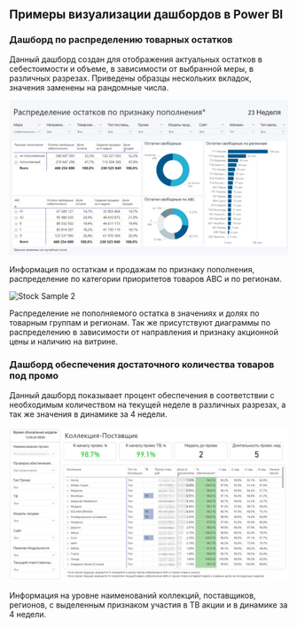 ## Примеры визуализации дашбордов в Power BI
### Дашборд по распределению товарных остатков

Данный дашборд создан для отображения актуальных остатков в себестоимости и объеме, в зависимости от выбранной меры, в различных разрезах. Приведены образцы нескольких вкладок, значения заменены на рандомные числа. 

![Stock Sample 1](https://github.com/IgorGoltsov/portfolio/blob/main/Dashboard%20samples/stock%20sample%201.png)

Информация по остаткам и продажам по признаку пополнения, распределение по категории приоритетов товаров АВС и по регионам. 

![Stock Sample 2]([https://github.com/IgorGoltsov/portfolio/blob/main/Dashboard%20samples/Promo%20Sample.png](https://github.com/IgorGoltsov/portfolio/blob/main/Dashboard%20samples/%20stock%20sample%202.png))

Распределение не пополняемого остатка в значениях и долях по товарным группам и регионам. Так же присутствуют диаграммы по распределению в зависимости от направления и признаку акционной цены и наличию на витрине. 

### Дашборд обеспечения достаточного количества товаров под промо

Данный дашборд показывает процент обеспечения в соответствии с необходимым количеством на текущей неделе в различных разрезах, а так же значения в динамике за 4 недели. 

![Stock Sample 2](https://github.com/IgorGoltsov/portfolio/blob/main/Dashboard%20samples/Promo%20Sample.png)

Информация на уровне наименований коллекций, поставщиков, регионов, с выделенным признаком участия в ТВ акции и в динамике за 4 недели. 



